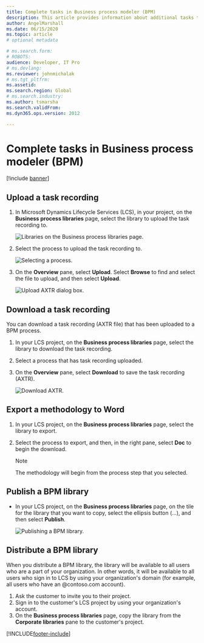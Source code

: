 ```yaml
---
title: Complete tasks in Business process modeler (BPM)
description: This article provides information about additional tasks that you can complete in Business process modeler (BPM).
author: AngelMarshall 
ms.date: 06/15/2020
ms.topic: article
# optional metadata

# ms.search.form: 
# ROBOTS: 
audience: Developer, IT Pro
# ms.devlang: 
ms.reviewer: johnmichalak
# ms.tgt_pltfrm: 
ms.assetid: 
ms.search.region: Global
# ms.search.industry: 
ms.author: tsmarsha
ms.search.validFrom: 
ms.dyn365.ops.version: 2012

---
```


# Complete tasks in Business process modeler (BPM)

[!include [banner](../includes/banner.md)]

## Upload a task recording

1. In Microsoft Dynamics Lifecycle Services (LCS), in your project, on the **Business process libraries** page, select the library to upload the task recording to.

    ![Libraries on the Business process libraries page.](./media/choose-library.PNG "Libraries on the Business process libraries page")

2. Select the process to upload the task recording to. 

    ![Selecting a process.](./media/select-upload.PNG "Selecting a process")

3. On the **Overview** pane, select **Upload**. Select **Browse** to find and select the file to upload, and then select **Upload**.

    ![Upload AXTR dialog box.](./media/upload.PNG "Upload AXTR dialog box")
    
## Download a task recording

You can download a task recording (AXTR file) that has been uploaded to a BPM process. 

1. In your LCS project, on the **Business process libraries** page, select the library to download the task recording.

2. Select a process that has task recording uploaded. 

3. On the **Overview** pane, select **Download** to save the task recording (AXTR). 

    ![Download AXTR.](./media/Download%20AXTR.png "Donload AXTR")
    
## Export a methodology to Word

1. In your LCS project, on the **Business process libraries** page, select the library to export.
2. Select the process to export, and then, in the right pane, select **Doc** to begin the download.

    > [!NOTE]
    > The methodology will begin from the process step that you selected.

## Publish a BPM library

- In your LCS project, on the **Business process libraries** page, on the tile for the library that you want to copy, select the ellipsis button (…), and then select **Publish**.

    ![Publishing a BPM library.](./media/PUB_DIS.png "Publishing a BPM library")

## Distribute a BPM library

When you distribute a BPM library, the library will be available to all users who are a part of your organization. In other words, it will be available to all users who sign in to LCS by using your organization's domain (for example, all users who have an @contoso.com account).

1. Ask the customer to invite you to their project.
2. Sign in to the customer's LCS project by using your organization's account.
3. On the **Business process libraries** page, copy the library from the **Corporate libraries** pane to the customer's project.


[!INCLUDE[footer-include](../../../includes/footer-banner.md)]
